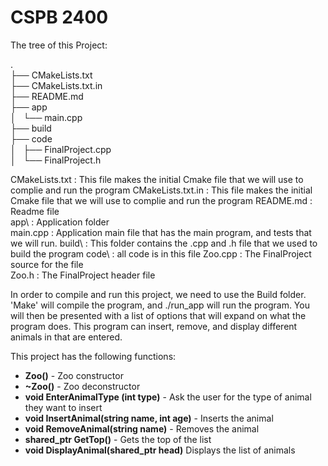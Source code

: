 # CSPB 2400 

The tree of this Project: 

.  
├── CMakeLists.txt  
├── CMakeLists.txt.in  
├── README.md  
├── app  
│   └── main.cpp  
├── build  
├── code  
│   ├── FinalProject.cpp  
│   └── FinalProject.h  

CMakeLists.txt      : This file makes the initial Cmake file that we will use to complie and run the program
CMakeLists.txt.in   : This file makes the initial Cmake file that we will use to complie and run the program
README.md           : Readme file  
app\                : Application folder  
main.cpp            : Application main file that has the main program, and tests that we will run.
build\              : This folder contains the .cpp and .h file that we used to build the program
code\               : all code is in this file 
Zoo.cpp    : The FinalProject source for the file  
Zoo.h      : The FinalProject header file 


In order to compile and run this project, we need to use the Build folder. 'Make' will compile the program, and ./run_app will run the program. You will then be presented with a list of options that will expand on what the program does. This program can insert, remove, and display different animals in that are entered. 

This project has the following functions:

* **Zoo()** - Zoo constructor
* **~Zoo()** - Zoo deconstructor
* **void EnterAnimalType (int type)** - Ask the user for the type of animal they want to insert
* **void InsertAnimal(string name, int age)** - Inserts the animal
* **void RemoveAnimal(string name)** - Removes the animal
* **shared_ptr<Animal> GetTop()** - Gets the top of the list
* **void DisplayAnimal(shared_ptr<Animal> head)** Displays the list of animals